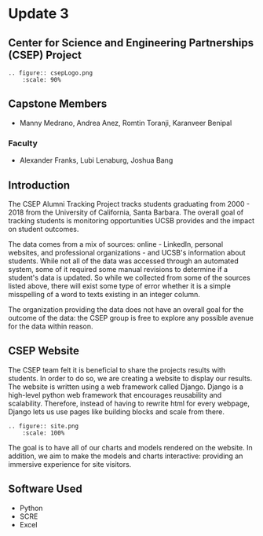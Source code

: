 # Update 3
## Center for Science and Engineering Partnerships (CSEP) Project
```{eval-rst}
.. figure:: csepLogo.png
    :scale: 90% 
```
## Capstone Members
* Manny Medrano, Andrea Anez, Romtin Toranji, Karanveer Benipal
### Faculty
* Alexander Franks, Lubi Lenaburg, Joshua Bang

## Introduction
The CSEP Alumni Tracking Project tracks students graduating from  2000 - 2018 from the University of California, Santa Barbara. The overall goal of tracking students is monitoring opportunities UCSB provides and the impact on student outcomes. 

The data comes from a mix of sources: online - LinkedIn, personal websites, and professional organizations - and UCSB's information about students. While not all of the data was accessed through an automated system, some of it required some manual revisions to determine if a student's data is updated. So while we collected from some of the sources listed above, there will exist some type of error whether it is a simple misspelling of a word to texts existing in an integer column. 

The organization providing the data does not have an overall goal for the outcome of the data: the CSEP group is free to explore any possible avenue for the data within reason.  

## CSEP Website  
The CSEP team felt it is beneficial to share the projects results with students. In order to do so, we are creating a website to display our results. The website is written using a web framework called Django. Django is a high-level python web framework that encourages reusability and scalability. Therefore, instead of having to rewrite html for every webpage, Django lets us use pages like building blocks and scale from there. 
```{eval-rst}
.. figure:: site.png
    :scale: 100% 
```
The goal is to have all of our charts and models rendered on the website. In addition, we aim to make the models and charts interactive: providing an immersive experience for site visitors.  


## Software Used
* Python
* SCRE
* Excel

